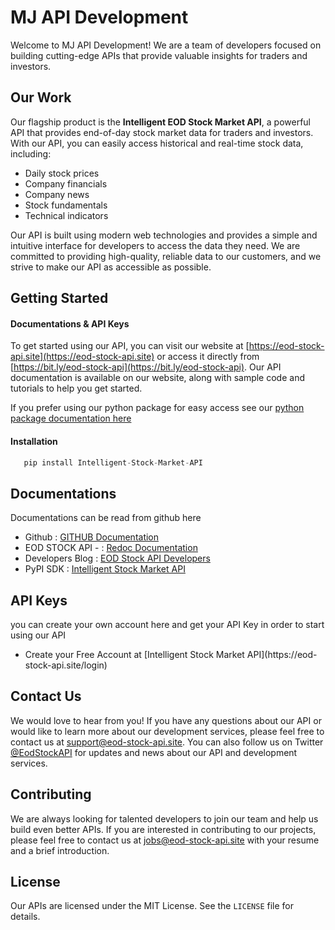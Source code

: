 # MJ API Development

Welcome to MJ API Development! We are a team of developers focused on building cutting-edge APIs that provide valuable insights for traders and investors.

## Our Work

Our flagship product is the **Intelligent EOD Stock Market API**, a powerful API that provides end-of-day stock market data for traders and investors. With our API, you can easily access historical and real-time stock data, including:

- Daily stock prices
- Company financials
- Company news
- Stock fundamentals
- Technical indicators

Our API is built using modern web technologies and provides a simple and intuitive interface for developers to access the data they need. We are committed to providing high-quality, reliable data to our customers, and we strive to make our API as accessible as possible.

## Getting Started

#### Documentations & API Keys

To get started using our API, you can visit our website at [https://eod-stock-api.site](https://eod-stock-api.site) or access it directly from [https://bit.ly/eod-stock-api](https://bit.ly/eod-stock-api). Our API documentation is available on our website, along with sample code and tutorials to help you get started.

If you prefer using our python package for easy access see our [python package documentation here](https://github.com/MJ-API-Development/stock-api-pythonsdk)


#### Installation

```python
   pip install Intelligent-Stock-Market-API   
```


## Documentations

Documentations can be read from github here 

- Github : [GITHUB Documentation](https://github.com/MJ-API-Development/Intelligent-EOD-Stock-Financial-News-API)
- EOD STOCK API - : [Redoc Documentation](https://eod-stock-api.site/redoc)
- Developers Blog : [EOD Stock API Developers](https://eod-stock-api.site/blog)
- PyPI SDK : [Intelligent Stock Market API](https://pypi.org/project/Intelligent-Stock-Market-API)
    



## API Keys 

  you can create your own account here and get your API Key in order to start using our API
  
  <ul>
    <li> Create your Free Account at [Intelligent Stock Market API](https://eod-stock-api.site/login)</li>
   </ul>
 

## Contact Us

We would love to hear from you! If you have any questions about our API or would like to learn more about our development services, please feel free to contact us at [support@eod-stock-api.site](mailto:support@eod-stock-api.site). You can also follow us on Twitter [@EodStockAPI](https://twitter.com/EodStockAPI) for updates and news about our API and development services.

## Contributing

We are always looking for talented developers to join our team and help us build even better APIs. If you are interested in contributing to our projects, please feel free to contact us at [jobs@eod-stock-api.site](mailto:jobs@eod-stock-api.site) with your resume and a brief introduction.

## License

Our APIs are licensed under the MIT License. See the `LICENSE` file for details.

